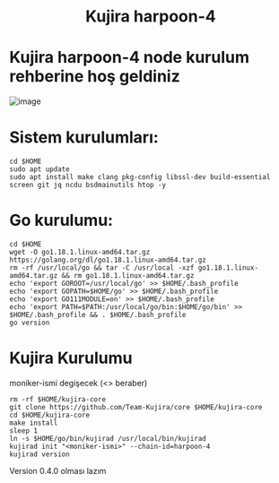 <h1 align="center">Kujira harpoon-4</h1>

# Kujira harpoon-4 node kurulum rehberine hoş geldiniz

![image](https://user-images.githubusercontent.com/101149671/173236767-6cab6717-39b5-4a59-8c58-40bae1ad27da.png)

# Sistem kurulumları:
```
cd $HOME
sudo apt update
sudo apt install make clang pkg-config libssl-dev build-essential screen git jq ncdu bsdmainutils htop -y
```
# Go kurulumu:
```
cd $HOME
wget -O go1.18.1.linux-amd64.tar.gz https://golang.org/dl/go1.18.1.linux-amd64.tar.gz
rm -rf /usr/local/go && tar -C /usr/local -xzf go1.18.1.linux-amd64.tar.gz && rm go1.18.1.linux-amd64.tar.gz
echo 'export GOROOT=/usr/local/go' >> $HOME/.bash_profile
echo 'export GOPATH=$HOME/go' >> $HOME/.bash_profile
echo 'export GO111MODULE=on' >> $HOME/.bash_profile
echo 'export PATH=$PATH:/usr/local/go/bin:$HOME/go/bin' >> $HOME/.bash_profile && . $HOME/.bash_profile
go version
```

# Kujira Kurulumu
moniker-ismi degişecek (<> beraber)
```
rm -rf $HOME/kujira-core
git clone https://github.com/Team-Kujira/core $HOME/kujira-core
cd $HOME/kujira-core
make install
sleep 1
ln -s $HOME/go/bin/kujirad /usr/local/bin/kujirad
kujirad init "<moniker-ismi>" --chain-id=harpoon-4
kujirad version
```
Version 0.4.0 olması lazım

